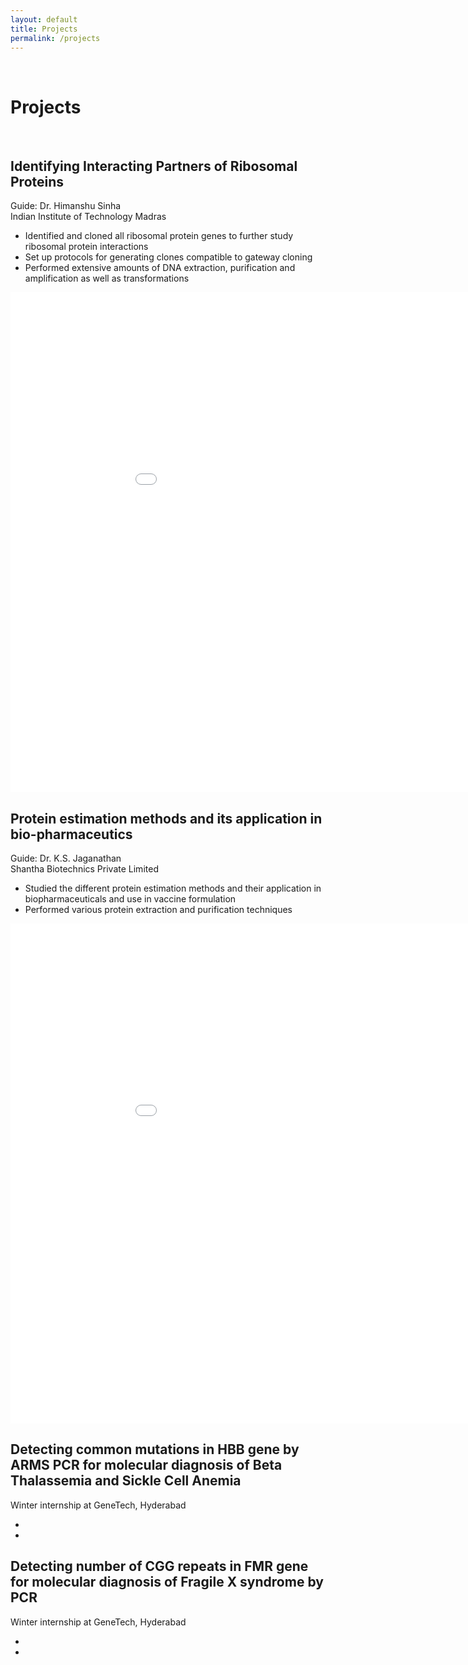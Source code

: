 ```yaml
---
layout: default
title: Projects
permalink: /projects
---
```

<p><br></p>

Projects
======

<p><br></p>

**Identifying Interacting Partners of Ribosomal Proteins**
---------------

<p style="text-align: justify">
Guide: Dr. Himanshu Sinha <br>Indian Institute of Technology Madras
<br>

- Identified and cloned all ribosomal protein genes to further study ribosomal protein interactions
- Set up protocols for generating clones compatible to gateway cloning
- Performed extensive amounts of DNA extraction, purification and amplification as well as transformations


<embed src="/assets/Generation_of_RP_Variant_Clones_for_Yeast_2_Hybrid.pdf" width="1000" height="800">

<br>

**Protein estimation methods and its application in bio-pharmaceutics**
----------------
<p style="text-align: justify">
Guide: Dr. K.S. Jaganathan <br>Shantha Biotechnics Private Limited
<br>

- Studied the different protein estimation methods and their application in biopharmaceuticals and use in vaccine formulation
- Performed various protein extraction and purification techniques

<embed src="/assets/Protein_Estimation_Methods_Project.pdf" width="1000" height="800">

<br>

**Detecting common mutations in HBB gene by ARMS PCR for molecular diagnosis of Beta Thalassemia and Sickle Cell Anemia**
-----------------

<p style="text-align: justify">
Winter internship at GeneTech, Hyderabad
<br>

-
-

**Detecting number of CGG repeats in FMR gene for molecular diagnosis of Fragile X syndrome by PCR**
-----------------

<p style="text-align: justify">
Winter internship at GeneTech, Hyderabad
<br>

-
-
